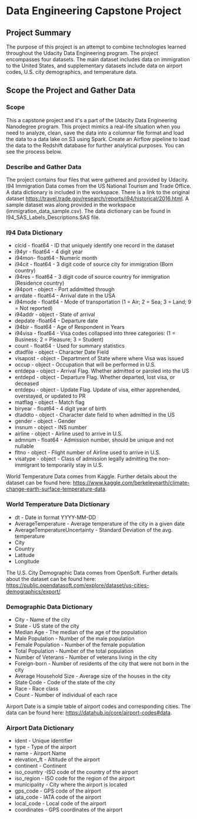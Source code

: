 # Data Engineering Capstone Project

## Project Summary

The purpose of this project is an attempt to combine technologies learned throughout the Udacity Data Engineering program. The project encompasses four datasets. The main dataset includes data on immigration to the United States, and supplementary datasets include data on airport codes, U.S. city demographics, and temperature data.

## Scope the Project and Gather Data

### Scope

This a capstone project and it's a part of the Udacity Data Engineering Nanodegree program. This project mimics a real-life situation when you need to analyze, clean, save the data into a columnar file format and load the data to a data lake on S3 using Spark. Create an Airflow pipeline to load the data to the Redshift database for further analytical purposes. You can see the process below.

### Describe and Gather Data

The project contains four files that were gathered and provided by Udacity.
I94 Immigration Data comes from the US National Tourism and Trade Office. A data dictionary is included in the workspace. There is a link to the original dataset https://travel.trade.gov/research/reports/i94/historical/2016.html. A sample dataset was along provided in the workspace (immigration_data_sample.csv). The data dictionary can be found in I94_SAS_Labels_Descriptions.SAS file.

### I94 Data Dictionary

* cicid - float64 - ID that uniquely identify one record in the dataset
* i94yr - float64 - 4 digit year
* i94mon- float64 - Numeric month
* i94cit - float64 - 3 digit code of source city for immigration (Born country)
* i94res - float64 - 3 digit code of source country for immigration (Residence country)
* i94port - object - Port addmitted through
* arrdate - float64 - Arrival date in the USA
* i94mode - float64 - Mode of transportation (1 = Air; 2 = Sea; 3 = Land; 9 = Not reported)
* i94addr - object - State of arrival
* depdate -float64 - Departure date
* i94bir - float64 - Age of Respondent in Years
* i94visa - float64 - Visa codes collapsed into three categories: (1 = Business; 2 = Pleasure; 3 = Student)
* count - float64 - Used for summary statistics
* dtadfile - object - Character Date Field
* visapost - object - Department of State where where Visa was issued
* occup - object - Occupation that will be performed in U.S.
* entdepa - object - Arrival Flag. Whether admitted or paroled into the US
* entdepd - object - Departure Flag. Whether departed, lost visa, or deceased
* entdepu - object - Update Flag. Update of visa, either apprehended, overstayed, or updated to PR
* matflag - object - Match flag
* biryear - float64 - 4 digit year of birth
* dtaddto - object - Character date field to when admitted in the US
* gender - object - Gender
* insnum - object - INS number
* airline - object - Airline used to arrive in U.S.
* admnum - float64 - Admission number, should be unique and not nullable
* fltno - object - Flight number of Airline used to arrive in U.S.
* visatype - object - Class of admission legally admitting the non-immigrant to temporarily stay in U.S.

World Temperature Data comes from Kaggle. Further details about the dataset can be found here: https://www.kaggle.com/berkeleyearth/climate-change-earth-surface-temperature-data.

### World Temperature Data Dictionary

* dt - Date in format YYYY-MM-DD
* AverageTemperature - Average temperature of the city in a given date
* AverageTemperatureUncertainty - Standard Deviation of the avg. temperature
* City
* Country
* Latitude
* Longitude

The U.S. City Demographic Data comes from OpenSoft. Further details about the dataset can be found here: https://public.opendatasoft.com/explore/dataset/us-cities-demographics/export/.

### Demographic Data Dictionary

* City - Name of the city
* State - US state of the city
* Median Age - The median of the age of the population
* Male Population - Number of the male population
* Female Population - Number of the female population
* Total Population - Number of the total population
* Number of Veterans - Number of veterans living in the city
* Foreign-born - Number of residents of the city that were not born in the city
* Average Household Size - Average size of the houses in the city
* State Code - Code of the state of the city
* Race - Race class
* Count - Number of individual of each race

Airport Date is a simple table of airport codes and corresponding cities. The data can be found here: https://datahub.io/core/airport-codes#data.

### Airport Data Dictionary

* ident - Unique identifier
* type - Type of the airport
* name - Airport Name
* elevation_ft - Altitude of the airport
* continent - Continent
* iso_country -ISO code of the country of the airport
* iso_region - ISO code for the region of the airport
* municipality - City where the airport is located
* gps_code - GPS code of the airport
* iata_code - IATA code of the airport
* local_code - Local code of the airport
* coordinates - GPS coordinates of the airport


